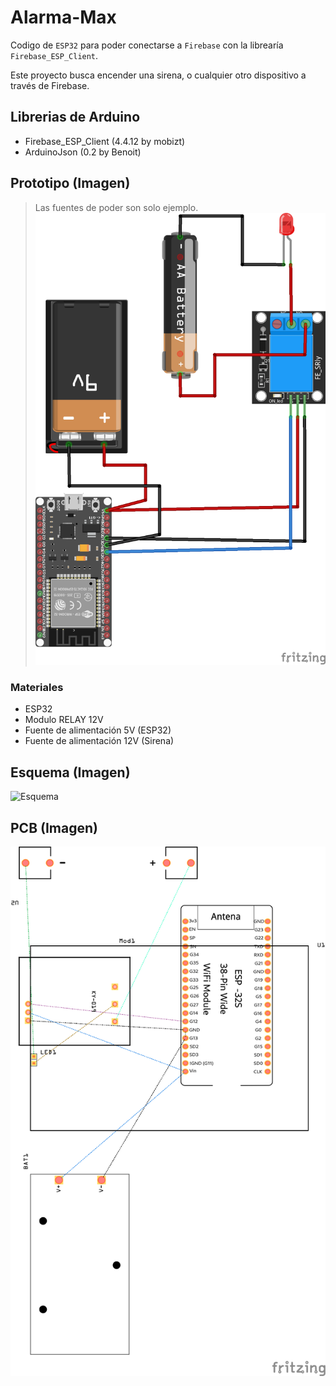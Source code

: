 # Alarma-Max

Codigo de `ESP32` para poder conectarse a `Firebase` con la librearía `Firebase_ESP_Client`.

Este proyecto busca encender una sirena, o cualquier otro dispositivo a través de Firebase.

## Librerias de Arduino
 - Firebase_ESP_Client (4.4.12 by mobizt)
 - ArduinoJson (0.2 by Benoit)

## Prototipo (Imagen)
> Las fuentes de poder son solo ejemplo.
![Prototipo](images/Prototipo.png)

### Materiales
 - ESP32
 - Modulo RELAY 12V
 - Fuente de alimentación 5V (ESP32)
 - Fuente de alimentación 12V (Sirena)

## Esquema (Imagen)
![Esquema](images/Esquemático.png)

## PCB (Imagen)
![PCB](images/PCB.png)